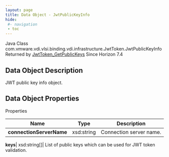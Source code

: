 ```yaml
---
layout: page
title: Data Object - JwtPublicKeyInfo
hide:
 #- navigation
 - toc
---
```






Java Class
    com.vmware.vdi.vlsi.binding.vdi.infrastructure.JwtToken.JwtPublicKeyInfo
Returned by
     [JwtToken_GetPublicKeys](vdi.infrastructure.JwtToken.md#getPublicKeys)
Since 
    Horizon 7.4

## Data Object Description 

JWT public key info object. 

## Data Object Properties

Properties

Name |  Type |  Description   
---|---|---  
**connectionServerName**|  xsd:string|  Connection server name.   
  
**keys**|  xsd:string[]|  List of public keys which can be used for JWT token validation.   
  
  

  

